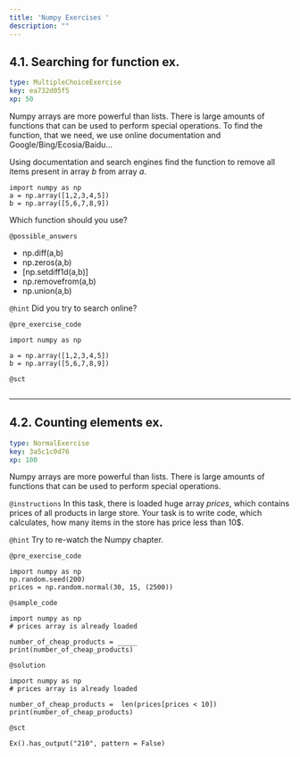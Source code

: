 ```yaml
---
title: 'Numpy Exercises '
description: ""
---
```


## 4.1. Searching for function ex.

```yaml
type: MultipleChoiceExercise
key: ea732d05f5
xp: 50
```

Numpy arrays are more powerful than lists. There is large amounts of functions that can be used to perform special operations. To find the function, that we need, we use online documentation and Google/Bing/Ecosia/Baidu... 

Using documentation and search engines find the function to remove all items present in array _b_ from array _a_.
```
import numpy as np
a = np.array([1,2,3,4,5])
b = np.array([5,6,7,8,9])
```
Which function should you use?

`@possible_answers`
- np.diff(a,b)
- np.zeros(a,b)
- [np.setdiff1d(a,b)]
- np.removefrom(a,b)
- np.union(a,b)

`@hint`
Did you try to search online?

`@pre_exercise_code`
```{python}
import numpy as np

a = np.array([1,2,3,4,5])
b = np.array([5,6,7,8,9])
```

`@sct`
```{python}

```

---

## 4.2. Counting elements ex.

```yaml
type: NormalExercise
key: 3a5c1c0d76
xp: 100
```

Numpy arrays are more powerful than lists. There is large amounts of functions that can be used to perform special operations.

`@instructions`
In this task, there is loaded huge array _prices_, which contains prices of all products in large store. Your task is to write code, which calculates, how many items in the store has price less than 10$.

`@hint`
Try to re-watch the Numpy chapter.

`@pre_exercise_code`
```{python}
import numpy as np
np.random.seed(200)
prices = np.random.normal(30, 15, (2500))
```

`@sample_code`
```{python}
import numpy as np
# prices array is already loaded

number_of_cheap_products = _____
print(number_of_cheap_products)

```

`@solution`
```{python}
import numpy as np
# prices array is already loaded

number_of_cheap_products =  len(prices[prices < 10])
print(number_of_cheap_products)
```

`@sct`
```{python}
Ex().has_output("210", pattern = False)
```
